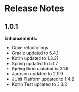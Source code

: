 # Release Notes

## 1.0.1

**Enhancements:**

* Code refactorings
* Gradle updated to 5.4.1
* Kotlin updated to 1.3.31
* Spring updated to 5.1.7
* Spring Boot updated to 2.1.5
* Jackson updated to 2.9.9
* JUnit Platform updated to 1.4.2
* Kotlin Test updated to 3.3.2
